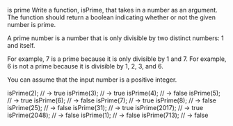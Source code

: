 is prime
Write a function, isPrime, that takes in a number as an argument. The function should return a boolean indicating whether or not the given number is prime.

A prime number is a number that is only divisible by two distinct numbers: 1 and itself.

For example, 7 is a prime because it is only divisible by 1 and 7. For example, 6 is not a prime because it is divisible by 1, 2, 3, and 6.

You can assume that the input number is a positive integer.

isPrime(2); // -> true
isPrime(3); // -> true
isPrime(4); // -> false
isPrime(5); // -> true
isPrime(6); // -> false
isPrime(7); // -> true
isPrime(8); // -> false
isPrime(25); // -> false
isPrime(31); // -> true
isPrime(2017); // -> true
isPrime(2048); // -> false
isPrime(1); // -> false
isPrime(713); // -> false
